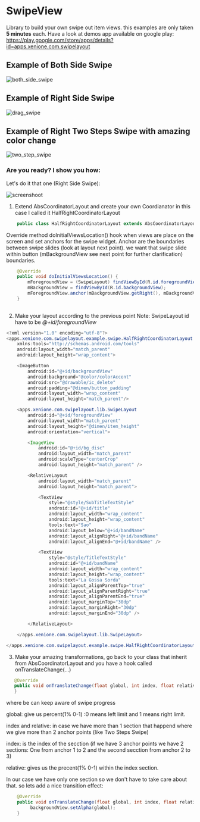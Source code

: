 # SwipeView

Library to build your own swipe out item views. this examples are only taken **5 minutes** each.
Have a look at demos app available on google play: <https://play.google.com/store/apps/details?id=apps.xenione.com.swipelayout>

## Example of **Both Side Swipe**

![both_side_swipe](https://cloud.githubusercontent.com/assets/4138527/14615552/8428c3e2-05a6-11e6-8b85-4627a6c79d87.gif)

## Example of **Right Side Swipe**

![drag_swipe](https://cloud.githubusercontent.com/assets/4138527/14615553/8429c044-05a6-11e6-8d80-3d19d29e1a31.gif)

## Example of **Right Two Steps Swipe** with amazing color change

![two_step_swipe](https://cloud.githubusercontent.com/assets/4138527/14615554/842ed408-05a6-11e6-8111-f11d91844031.gif)

### Are you ready? I show you how:

Let's do it that one (Right Side Swipe):

![screenshoot](https://cloud.githubusercontent.com/assets/4138527/14615699/3c94e41a-05a7-11e6-8cca-4e97219d63b9.png)



1. Extend AbsCoordinatorLayout and create your own Coordianator in this case I called it HalfRightCoordinatorLayout

```java 
    public class HalfRightCoordinatorLayout extends AbsCoordinatorLayout {
```

Override method doInitialViewsLocation() hook when views are place on the screen and set anchors for the swipe widget.
Anchor are the boundaries between swipe slides (look at layout next point). we want that swipe slide within button (mBackgroundView see next point for further clarification) boundaries.

```java 
    @Override
    public void doInitialViewsLocation() {
        mForegroundView = (SwipeLayout) findViewById(R.id.foregroundView);
        mBackgroundView = findViewById(R.id.backgroundView);
        mForegroundView.anchor(mBackgroundView.getRight(), mBackgroundView.getLeft());
    }
    
```
2. Make your layout according to the previous point
Note: SwipeLayout id have to be *@+id/foregroundView*

```java
<?xml version="1.0" encoding="utf-8"?>
<apps.xenione.com.swipelayout.example.swipe.HalfRightCoordinatorLayout xmlns:android="http://schemas.android.com/apk/res/android"
    xmlns:tools="http://schemas.android.com/tools"
    android:layout_width="match_parent"
    android:layout_height="wrap_content">

    <ImageButton
        android:id="@+id/backgroundView"
        android:background="@color/colorAccent"
        android:src="@drawable/ic_delete"
        android:padding="@dimen/button_padding"
        android:layout_width="wrap_content"
        android:layout_height="match_parent"/>

    <apps.xenione.com.swipelayout.lib.SwipeLayout
        android:id="@+id/foregroundView"
        android:layout_width="match_parent"
        android:layout_height="@dimen/item_height"
        android:orientation="vertical">

        <ImageView
            android:id="@+id/bg_disc"
            android:layout_width="match_parent"
            android:scaleType="centerCrop"
            android:layout_height="match_parent" />

        <RelativeLayout
            android:layout_width="match_parent"
            android:layout_height="match_parent">

            <TextView
                style="@style/SubTitleTextStyle"
                android:id="@+id/title"
                android:layout_width="wrap_content"
                android:layout_height="wrap_content"
                tools:text="Sao"
                android:layout_below="@+id/bandName"
                android:layout_alignRight="@+id/bandName"
                android:layout_alignEnd="@+id/bandName" />

            <TextView
                style="@style/TitleTextStyle"
                android:id="@+id/bandName"
                android:layout_width="wrap_content"
                android:layout_height="wrap_content"
                tools:text="La Gossa Sorda"
                android:layout_alignParentTop="true"
                android:layout_alignParentRight="true"
                android:layout_alignParentEnd="true"
                android:layout_marginTop="30dp"
                android:layout_marginRight="30dp"
                android:layout_marginEnd="30dp" />

        </RelativeLayout>

    </apps.xenione.com.swipelayout.lib.SwipeLayout>

</apps.xenione.com.swipelayout.example.swipe.HalfRightCoordinatorLayout>;
```

3. Make your amazing transformations, go back to your class that inherit from AbsCoordinatorLayout and you have a hook called onTranslateChange(...)

 ```java 
    @Override
    public void onTranslateChange(float global, int index, float relative) {
    }
```

where be can keep aware of swipe progress

global: give us percent(1% 0-1) :0 means left limit and 1 means right limit.

index and relative: in case we have more than 1 section that happend where we give more than 2 anchor points (like Two Steps Swipe)

index: is the index of the secction (if we have 3 anchor points we have 2 sections: One from anchor 1 to 2 and the second secction from anchor 2 to 3)

relative: gives us the precent(1% 0-1) within the index section.
    
In our case we have only one section so we don't have to take care about that.
so lets add a nice transition effect:
    
```java 
    @Override
    public void onTranslateChange(float global, int index, float relative) {
         backgroundView.setAlpha(global);
    }
```

